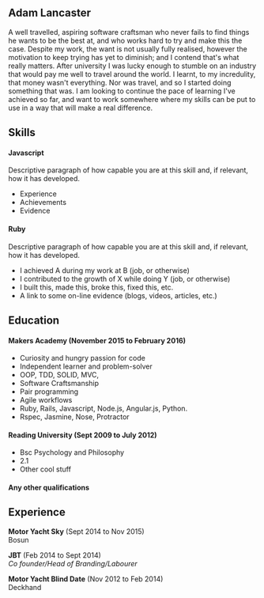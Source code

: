## Adam Lancaster

  A well travelled, aspiring software craftsman who never fails to find things he wants to be the best at, and who works hard to try and make this the case. Despite my work, the want is not usually fully realised, however the motivation to keep trying has yet to diminish; and I contend that's what really matters. After university I was lucky enough to stumble on an industry that would pay me well to travel around the world. I learnt, to my incredulity, that money wasn't everything. Nor was travel, and so I started doing something that was. I am looking to continue the pace of learning I've achieved so far, and want to work somewhere where my skills can be put to use in a way that will make a real difference. 

## Skills

#### Javascript

Descriptive paragraph of how capable you are at this skill and, if relevant, how it has developed.

- Experience
- Achievements
- Evidence

#### Ruby

Descriptive paragraph of how capable you are at this skill and, if relevant, how it has developed.

- I achieved A during my work at B (job, or otherwise)
- I contributed to the growth of X while doing Y (job, or otherwise)
- I built this, made this, broke this, fixed this, etc.
- A link to some on-line evidence (blogs, videos, articles, etc.)

## Education

#### Makers Academy (November 2015 to February 2016)

- Curiosity and hungry passion for code
- Independent learner and problem-solver
- OOP, TDD, SOLID, MVC,
- Software Craftsmanship
- Pair programming
- Agile workflows
- Ruby, Rails, Javascript, Node.js, Angular.js, Python.
- Rspec, Jasmine, Nose, Protractor

#### Reading University (Sept 2009 to July 2012)

- Bsc Psychology and Philosophy
- 2.1
- Other cool stuff

#### Any other qualifications

## Experience

**Motor Yacht Sky** (Sept 2014 to Nov 2015)    
Bosun

**JBT** (Feb 2014 to Sept 2014)   
*Co founder/Head of Branding/Labourer*  

**Motor Yacht Blind Date** (Nov 2012 to Feb 2014)   
Deckhand
